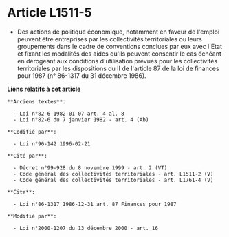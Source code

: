 # Article L1511-5

- Des actions de politique économique, notamment en faveur de l'emploi peuvent être entreprises par les collectivités
territoriales ou leurs groupements dans le cadre de conventions conclues par eux avec l'Etat et fixant les modalités des
aides qu'ils peuvent consentir le cas échéant en dérogeant aux conditions d'utilisation prévues pour les collectivités
territoriales par les dispositions du II de l'article 87 de la loi de finances pour 1987 (n° 86-1317 du 31 décembre 1986).

**Liens relatifs à cet article**

	**Anciens textes**:

	  - Loi n°82-6 1982-01-07 art. 4 al. 8
	  - Loi n°82-6 du 7 janvier 1982 - art. 4 (Ab)

	**Codifié par**:

	  - Loi n°96-142 1996-02-21

	**Cité par**:

	  - Décret n°99-928 du 8 novembre 1999 - art. 2 (VT)
	  - Code général des collectivités territoriales - art. L1511-2 (V)
	  - Code général des collectivités territoriales - art. L1761-4 (V)

	**Cite**:

	  - Loi n°86-1317 1986-12-31 art. 87 Finances pour 1987

	**Modifié par**:

	  - Loi n°2000-1207 du 13 décembre 2000 - art. 16

